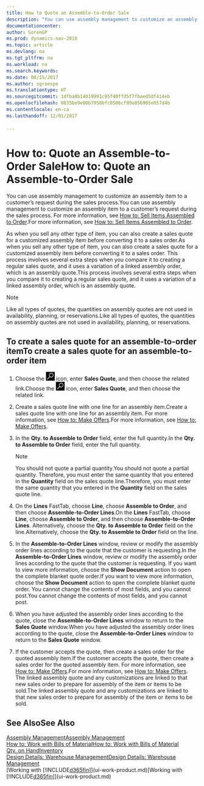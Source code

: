 ```yaml
---
title: How to Quote an Assemble-to-Order Sale
description: "You can use assembly management to customize an assembly item to a customer’s request during the sales process."
documentationcenter: 
author: SorenGP
ms.prod: dynamics-nav-2018
ms.topic: article
ms.devlang: na
ms.tgt_pltfrm: na
ms.workload: na
ms.search.keywords: 
ms.date: 08/15/2017
ms.author: sgroespe
ms.translationtype: HT
ms.sourcegitcommit: 1dfba8b14019991c95f40ffd5f7fbaed5df414eb
ms.openlocfilehash: 0835be9e00b7958bfc0506cf99a856905e057d4b
ms.contentlocale: en-ca
ms.lasthandoff: 12/01/2017

---
```

# <a name="how-to-quote-an-assemble-to-order-sale"></a><span data-ttu-id="ea1c9-103">How to: Quote an Assemble-to-Order Sale</span><span class="sxs-lookup"><span data-stu-id="ea1c9-103">How to: Quote an Assemble-to-Order Sale</span></span>
<span data-ttu-id="ea1c9-104">You can use assembly management to customize an assembly item to a customer’s request during the sales process.</span><span class="sxs-lookup"><span data-stu-id="ea1c9-104">You can use assembly management to customize an assembly item to a customer’s request during the sales process.</span></span> <span data-ttu-id="ea1c9-105">For more information, see [How to: Sell Items Assembled to Order](assembly-how-to-sell-items-assembled-to-order.md).</span><span class="sxs-lookup"><span data-stu-id="ea1c9-105">For more information, see [How to: Sell Items Assembled to Order](assembly-how-to-sell-items-assembled-to-order.md).</span></span>  

<span data-ttu-id="ea1c9-106">As when you sell any other type of item, you can also create a sales quote for a customized assembly item before converting it to a sales order.</span><span class="sxs-lookup"><span data-stu-id="ea1c9-106">As when you sell any other type of item, you can also create a sales quote for a customized assembly item before converting it to a sales order.</span></span> <span data-ttu-id="ea1c9-107">This process involves several extra steps when you compare it to creating a regular sales quote, and it uses a variation of a linked assembly order, which is an assembly quote.</span><span class="sxs-lookup"><span data-stu-id="ea1c9-107">This process involves several extra steps when you compare it to creating a regular sales quote, and it uses a variation of a linked assembly order, which is an assembly quote.</span></span>

> [!NOTE]  
>  <span data-ttu-id="ea1c9-108">Like all types of quotes, the quantities on assembly quotes are not used in availability, planning, or reservations.</span><span class="sxs-lookup"><span data-stu-id="ea1c9-108">Like all types of quotes, the quantities on assembly quotes are not used in availability, planning, or reservations.</span></span>  

## <a name="to-create-a-sales-quote-for-an-assemble-to-order-item"></a><span data-ttu-id="ea1c9-109">To create a sales quote for an assemble-to-order item</span><span class="sxs-lookup"><span data-stu-id="ea1c9-109">To create a sales quote for an assemble-to-order item</span></span>  
1.  <span data-ttu-id="ea1c9-110">Choose the ![Search for Page or Report](media/ui-search/search_small.png "Search for Page or Report icon") icon, enter **Sales Quote**, and then choose the related link.</span><span class="sxs-lookup"><span data-stu-id="ea1c9-110">Choose the ![Search for Page or Report](media/ui-search/search_small.png "Search for Page or Report icon") icon, enter **Sales Quote**, and then choose the related link.</span></span>  
2.  <span data-ttu-id="ea1c9-111">Create a sales quote line with one line for an assembly item.</span><span class="sxs-lookup"><span data-stu-id="ea1c9-111">Create a sales quote line with one line for an assembly item.</span></span> <span data-ttu-id="ea1c9-112">For more information, see [How to: Make Offers](sales-how-make-offers.md).</span><span class="sxs-lookup"><span data-stu-id="ea1c9-112">For more information, see [How to: Make Offers](sales-how-make-offers.md).</span></span>  
3.  <span data-ttu-id="ea1c9-113">In the **Qty. to Assemble to Order** field, enter the full quantity.</span><span class="sxs-lookup"><span data-stu-id="ea1c9-113">In the **Qty. to Assemble to Order** field, enter the full quantity.</span></span>

    > [!NOTE]  
    >  <span data-ttu-id="ea1c9-114">You should not quote a partial quantity.</span><span class="sxs-lookup"><span data-stu-id="ea1c9-114">You should not quote a partial quantity.</span></span> <span data-ttu-id="ea1c9-115">Therefore, you must enter the same quantity that you entered in the **Quantity** field on the sales quote line.</span><span class="sxs-lookup"><span data-stu-id="ea1c9-115">Therefore, you must enter the same quantity that you entered in the **Quantity** field on the sales quote line.</span></span>  

4.  <span data-ttu-id="ea1c9-116">On the **Lines** FastTab, choose **Line**, choose **Assemble to Order**, and then choose **Assemble-to-Order Lines**.</span><span class="sxs-lookup"><span data-stu-id="ea1c9-116">On the **Lines** FastTab, choose **Line**, choose **Assemble to Order**, and then choose **Assemble-to-Order Lines**.</span></span> <span data-ttu-id="ea1c9-117">Alternatively, choose the **Qty. to Assemble to Order** field on the line.</span><span class="sxs-lookup"><span data-stu-id="ea1c9-117">Alternatively, choose the **Qty. to Assemble to Order** field on the line.</span></span>  
5.  <span data-ttu-id="ea1c9-118">In the **Assemble-to-Order Lines** window, review or modify the assembly order lines according to the quote that the customer is requesting.</span><span class="sxs-lookup"><span data-stu-id="ea1c9-118">In the **Assemble-to-Order Lines** window, review or modify the assembly order lines according to the quote that the customer is requesting.</span></span> <span data-ttu-id="ea1c9-119">If you want to view more information, choose the **Show Document** action to open the complete blanket quote order.</span><span class="sxs-lookup"><span data-stu-id="ea1c9-119">If you want to view more information, choose the **Show Document** action to open the complete blanket quote order.</span></span> <span data-ttu-id="ea1c9-120">You cannot change the contents of most fields, and you cannot post.</span><span class="sxs-lookup"><span data-stu-id="ea1c9-120">You cannot change the contents of most fields, and you cannot post.</span></span>  
6.  <span data-ttu-id="ea1c9-121">When you have adjusted the assembly order lines according to the quote, close the **Assemble-to-Order Lines** window to return to the **Sales Quote** window.</span><span class="sxs-lookup"><span data-stu-id="ea1c9-121">When you have adjusted the assembly order lines according to the quote, close the **Assemble-to-Order Lines** window to return to the **Sales Quote** window.</span></span>  
7.  <span data-ttu-id="ea1c9-122">If the customer accepts the quote, then create a sales order for the quoted assembly item.</span><span class="sxs-lookup"><span data-stu-id="ea1c9-122">If the customer accepts the quote, then create a sales order for the quoted assembly item.</span></span> <span data-ttu-id="ea1c9-123">For more information, see [How to: Make Offers](sales-how-make-offers.md).</span><span class="sxs-lookup"><span data-stu-id="ea1c9-123">For more information, see [How to: Make Offers](sales-how-make-offers.md).</span></span> <span data-ttu-id="ea1c9-124">The linked assembly quote and any customizations are linked to that new sales order to prepare for assembly of the item or items to be sold.</span><span class="sxs-lookup"><span data-stu-id="ea1c9-124">The linked assembly quote and any customizations are linked to that new sales order to prepare for assembly of the item or items to be sold.</span></span>  

## <a name="see-also"></a><span data-ttu-id="ea1c9-125">See Also</span><span class="sxs-lookup"><span data-stu-id="ea1c9-125">See Also</span></span>  
[<span data-ttu-id="ea1c9-126">Assembly Management</span><span class="sxs-lookup"><span data-stu-id="ea1c9-126">Assembly Management</span></span>](assembly-assemble-items.md)  
[<span data-ttu-id="ea1c9-127">How to: Work with Bills of Material</span><span class="sxs-lookup"><span data-stu-id="ea1c9-127">How to: Work with Bills of Material</span></span>](inventory-how-work-BOMs.md)  
[<span data-ttu-id="ea1c9-128">Qty. on Hand</span><span class="sxs-lookup"><span data-stu-id="ea1c9-128">Inventory</span></span>](inventory-manage-inventory.md)  
[<span data-ttu-id="ea1c9-129">Design Details: Warehouse Management</span><span class="sxs-lookup"><span data-stu-id="ea1c9-129">Design Details: Warehouse Management</span></span>](design-details-warehouse-management.md)  
<span data-ttu-id="ea1c9-130">[Working with [!INCLUDE[d365fin](includes/d365fin_md.md)]](ui-work-product.md)</span><span class="sxs-lookup"><span data-stu-id="ea1c9-130">[Working with [!INCLUDE[d365fin](includes/d365fin_md.md)]](ui-work-product.md)</span></span>

